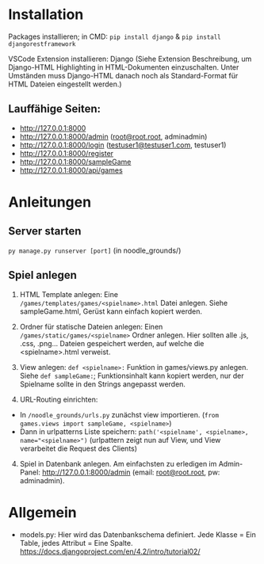 # Installation

Packages installieren; in CMD: `pip install django` & `pip install djangorestframework`

VSCode Extension installieren: Django (Siehe Extension Beschreibung, um Django-HTML Highlighting in HTML-Dokumenten einzuschalten. Unter Umständen muss Django-HTML danach noch als Standard-Format für HTML Dateien eingestellt werden.)

## Lauffähige Seiten:

- http://127.0.0.1:8000
- http://127.0.0.1:8000/admin (root@root.root, adminadmin)
- http://127.0.0.1:8000/login (testuser1@testuser1.com, testuser1)
- http://127.0.0.1:8000/register 
- http://127.0.0.1:8000/sampleGame
- http://127.0.0.1:8000/api/games

# Anleitungen

## Server starten

`py manage.py runserver [port]` (in noodle_grounds/)

## Spiel anlegen

1. HTML Template anlegen: Eine `/games/templates/games/<spielname>.html` Datei anlegen. Siehe sampleGame.html, Gerüst kann einfach kopiert werden.

2. Ordner für statische Dateien anlegen: Einen `/games/static/games/<spielname>` Ordner anlegen. Hier sollten alle .js, .css, .png... Dateien gespeichert werden, auf welche die \<spielname>.html verweist. 

3. View anlegen: `def <spielname>:` Funktion in games/views.py anlegen. Siehe `def sampleGame:`; Funktionsinhalt kann kopiert werden, nur der Spielname sollte in den Strings angepasst werden.

4. URL-Routing einrichten: 
  - In `/noodle_grounds/urls.py` zunächst view importieren. (`from games.views import sampleGame, <spielname>`)
  - Dann in urlpatterns Liste speichern: `path('<spielname', <spielname>, name="<spielname>")` (urlpattern zeigt nun auf View, und View verarbeitet die Request des Clients)

4. Spiel in Datenbank anlegen. Am einfachsten zu erledigen im Admin-Panel: http://127.0.0.1:8000/admin (email: root@root.root, pw: adminadmin). 

# Allgemein

- models.py: Hier wird das Datenbankschema definiert. Jede Klasse = Ein Table, jedes Attribut = Eine Spalte. https://docs.djangoproject.com/en/4.2/intro/tutorial02/
